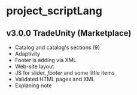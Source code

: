 # project_scriptLang

## v3.0.0 TradeUnity (Marketplace)

- Catalog and catalog's sections (9)
- Adaptivity
- Footer is adding via XML
- Web-site layout
- JS for slider, _footer_ and some little items
- Validated HTML pages and XML
- Explaning note
